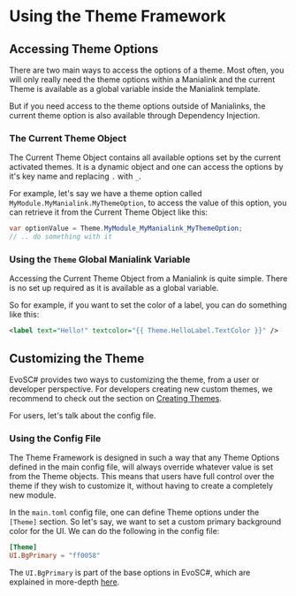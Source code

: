 # Using the Theme Framework

## Accessing Theme Options
There are two main ways to access the options of a theme. Most often, you will only really need the theme options within a Manialink and the current Theme is available as a global variable inside the Manialink template.

But if you need access to the theme options outside of Manialinks, the current theme option is also available through Dependency Injection.

### The Current Theme Object
The Current Theme Object contains all available options set by the current activated themes. It is a dynamic object and one can access the options by it's key name and replacing `.` with `_`.

For example, let's say we have a theme option called `MyModule.MyManialink.MyThemeOption`, to access the value of this option, you can retrieve it from the Current Theme Object like this:
```cs
var optionValue = Theme.MyModule_MyManialink_MyThemeOption;
// .. do something with it
```

### Using the `Theme` Global Manialink Variable
Accessing the Current Theme Object from a Manialink is quite simple. There is no set up required as it is available as a global variable.

So for example, if you want to set the color of a label, you can do something like this:
```xml
<label text="Hello!" textcolor="{{ Theme.HelloLabel.TextColor }}" />
```

## Customizing the Theme
EvoSC# provides two ways to customizing the theme, from a user or developer perspective. For developers creating new custom themes, we recommend to check out the section on [Creating Themes](./creating-themes.md).

For users, let's talk about the config file.

### Using the Config File
The Theme Framework is designed in such a way that any Theme Options defined in the main config file, will always override whatever value is set from the Theme objects. This means that users have full control over the theme if they wish to customize it, without having to create a completely new module.

In the `main.toml` config file, one can define Theme options under the `[Theme]` section. So let's say, we want to set a custom primary background color for the UI. We can do the following in the config file:
```toml
[Theme]
UI.BgPrimary = "ff0058"
```

The `UI.BgPrimary` is part of the base options in EvoSC#, which are explained in more-depth [here](./base-options.md).